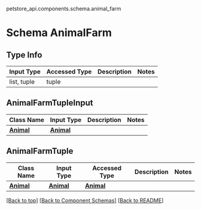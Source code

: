 petstore_api.components.schema.animal_farm
# Schema AnimalFarm

## Type Info
Input Type | Accessed Type | Description | Notes
------------ | ------------- | ------------- | -------------
list, tuple | tuple |  |

## AnimalFarmTupleInput
Class Name | Input Type | Description | Notes
------------- | ------------- | ------------- | -------------
[**Animal**](animal.md) | [**Animal**](animal.md) |  |

## AnimalFarmTuple
Class Name | Input Type | Accessed Type | Description | Notes
------------- | ------------- | ------------- | ------------- | -------------
[**Animal**](animal.md) | [**Animal**](animal.md) | [**Animal**](animal.md) |  |

[[Back to top]](#top) [[Back to Component Schemas]](../../../README.md#Component-Schemas) [[Back to README]](../../../README.md)
